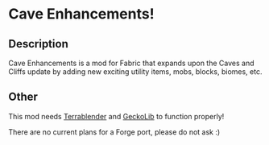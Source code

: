 # Cave Enhancements!

## Description

Cave Enhancements is a mod for Fabric that expands upon the Caves and Cliffs update by adding new exciting utility items, mobs, blocks, biomes, etc.

## Other

This mod needs [Terrablender](https://github.com/Glitchfiend/TerraBlender) and [GeckoLib](https://github.com/bernie-g/geckolib) to function properly!

There are no current plans for a Forge port, please do not ask :)


